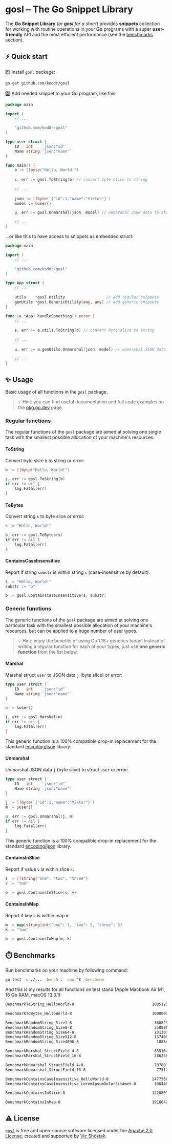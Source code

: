 # gosl – The Go Snippet Library

The **Go Snippet Library** (_or **gosl** for a short_) provides **snippets** 
collection for working with routine operations in your **Go** programs with 
a super **user-friendly** API and the most efficient performance (see the 
[benchmarks](https://github.com/koddr/gosl/tree/main#%EF%B8%8F-benchmarks) section).

## ⚡️ Quick start

1️⃣ Install `gosl` package:

```bash
go get github.com/koddr/gosl
```

2️⃣ Add needed snippet to your Go program, like this:

```go
package main

import (
    // ...

    "github.com/koddr/gosl"
)

type user struct {
    ID   int    `json:"id"`
    Name string `json:"name"`
}

func main() {
    b := []byte("Hello, World!")
    
    s, err := gosl.ToString(b) // convert byte slice to string
    
    // ...
    
    json := []byte(`{"id":1,"name":"Viktor"}`)
    model := &user{}

    u, err := gosl.Unmarshal(json, model) // unmarshal JSON data to struct

    // ...
}
```

...or like this to have access to snippets as embedded struct:

```go
package main

import (
    // ...

    "github.com/koddr/gosl"
)

type App struct {
    // ...
    
    utils    *gosl.Utility                  // add regular snippets
    genUtils *gosl.GenericUtility[any, any] // add generic snippets
}

func (a *App) handleSomething() error {
    // ...
    
    s, err := a.utils.ToString(b) // convert byte slice to string
    
    // ...
    
    u, err := a.genUtils.Unmarshal(json, model) // unmarshal JSON data to struct
    
    // ...
}
```

## ✨ Usage

Basic usage of all functions in the `gosl` package.

> 💡 Hint: you can find useful documentation and full code examples on the 
> [pkg.go.dev](https://pkg.go.dev/github.com/koddr/gosl) page.

### Regular functions

The regular functions of the `gosl` package are aimed at solving one single 
task with the smallest possible allocation of your machine's resources.

#### ToString

Convert byte slice `b` to string or error:

```go
b := []byte("Hello, World!")

s, err := gosl.ToString(b)
if err != nil {
    log.Fatal(err)
}
```

#### ToBytes

Convert string `s` to byte slice or error:

```go
s := "Hello, World!"

b, err := gosl.ToBytes(s)
if err != nil {
    log.Fatal(err)
}
```

#### ContainsCaseInsensitive

Report if string `substr` is within string `s` (case-insensitive by default):

```go
s := "Hello, World!"
substr := "o"

b := gosl.ContainsCaseInsensitive(s, substr)
```

### Generic functions

The generic functions of the `gosl` package are aimed at solving one 
particular task with the smallest possible allocation of your machine's 
resources, but can be applied to a huge number of user types.

> 💡 Hint: enjoy the benefits of using Go 1.18+ generics today! Instead of 
> writing a regular function for each of your types, just use **one generic 
> function** from the list below.

#### Marshal

Marshal struct `user` to JSON data `j` (byte slice) or error:

```go
type user struct {
    ID   int    `json:"id"`
    Name string `json:"name"`
}

u := &user{}

j, err := gosl.Marshal(u)
if err != nil {
    log.Fatal(err)
}
```

This generic function is a 100% compatible drop-in replacement for the standard 
[encoding/json](https://pkg.go.dev/encoding/json) library.

#### Unmarshal

Unmarshal JSON data `j` (byte slice) to struct `user` or error:

```go
type user struct {
    ID   int    `json:"id"`
    Name string `json:"name"`
}

j := []byte(`{"id":1,"name":"Viktor"}`)
m := &user{}

u, err := gosl.Unmarshal(j, m)
if err != nil {
    log.Fatal(err)
}
```

This generic function is a 100% compatible drop-in replacement for the standard 
[encoding/json](https://pkg.go.dev/encoding/json) library.

#### ContainsInSlice

Report if value `v` is within slice `s`:

```go
s := []string{"one", "two", "three"}
v := "two"

b := gosl.ContainsInSlice(s, v)
```

#### ContainsInMap

Report if key `k` is within map `m`:

```go
m := map[string]int{"one": 1, "two": 2, "three": 3}
k := "two"

b := gosl.ContainsInMap(m, k)
```

## ⏱️ Benchmarks

Run benchmarks on your machine by following command:

```bash
go test -v ./... -bench . -run ^$ -benchmem
```

And this is my results for all functions on test stand (Apple Macbook 
Air M1, 16 Gb RAM, macOS 13.3.1):

```bash
BenchmarkToString_HelloWorld-8                              	108512570	        10.57 ns/op	      16 B/op	       1 allocs/op

BenchmarkToBytes_HelloWorld-8                               	1000000000	         0.6294 ns/op	       0 B/op	       0 allocs/op

BenchmarkRandomString_Size1-8                               	 3688252	       326.5 ns/op	       6 B/op	       3 allocs/op
BenchmarkRandomString_Size8-8                               	 3500900	       344.8 ns/op	      24 B/op	       3 allocs/op
BenchmarkRandomString_Size64-8                              	 2313034	       521.9 ns/op	     160 B/op	       3 allocs/op
BenchmarkRandomString_Size512-8                             	 1374081	       852.8 ns/op	    1280 B/op	       3 allocs/op
BenchmarkRandomString_Size4096-8                            	  188540	      6325 ns/op	   10240 B/op	       3 allocs/op

BenchmarkMarshal_StructField_4-8                            	 8551641	       140.0 ns/op	      48 B/op	       3 allocs/op
BenchmarkMarshal_StructField_16-8                           	 2862589	       418.7 ns/op	     192 B/op	       3 allocs/op

BenchmarkUnmarshal_StructField_4-8                          	 7078070	       169.7 ns/op	      32 B/op	       3 allocs/op
BenchmarkUnmarshal_StructField_16-8                         	  775170	      1536 ns/op	     864 B/op	      45 allocs/op

BenchmarkContainsCaseInsensitive_HelloWorld-8               	24775663	        48.49 ns/op	      16 B/op	       1 allocs/op
BenchmarkContainsCaseInsensitive_LoremIpsumDolorSitAmet-8   	 1804401	       663.5 ns/op	     448 B/op	       1 allocs/op

BenchmarkContainsInSlice-8                                  	122080779	         9.770 ns/op	       0 B/op	       0 allocs/op

BenchmarkContainsInMap-8                                    	19166420	        62.13 ns/op	       0 B/op	       0 allocs/op
```

## ⚠️ License

[`gosl`](https://github.com/koddr/gosl) is free and open-source software 
licensed under the [Apache 2.0 License](LICENSE), created and supported by
[Vic Shóstak](https://github.com/koddr).
